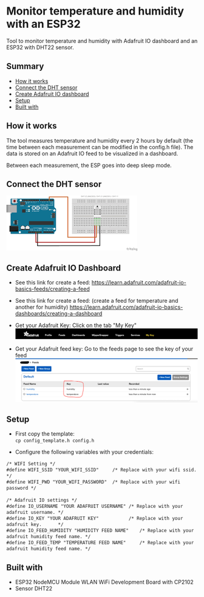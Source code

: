 # Monitor temperature and humidity with an ESP32
Tool to monitor temperature and humidity with Adafruit IO dashboard and an ESP32 with DHT22 sensor.

## Summary
 - [How it works](#How-it-works)
 - [Connect the DHT sensor](#Connect-the-DHT-sensor)
 - [Create Adafruit IO dashboard](#Create-Adafruit-IO-Dashboard)
 - [Setup](#Setup)
 - [Built with](#Built-with)


## How it works

The tool measures temperature and humidity every 2 hours by default (the time between each measurement can be modified in the config.h file).
The data is stored on an Adafruit IO feed to be visualized in a dashboard. 

Between each measurement, the ESP goes into deep sleep mode.  

## Connect the DHT sensor

![image](static/img/dht.png)

## Create Adafruit IO Dashboard

* See this link for create a feed: 
https://learn.adafruit.com/adafruit-io-basics-feeds/creating-a-feed

* See this link for create a feed: (create a feed for temperature and another for humidity)
https://learn.adafruit.com/adafruit-io-basics-dashboards/creating-a-dashboard

* Get your Adafruit Key:
Click on the tab "My Key"
![image](static/img/adafruit_key.png)

* Get your Adafruit feed key:
Go to the feeds page to see the key of your feed
![image](static/img/adafruit_feed_key.png)


## Setup 


* First copy the template:  
`cp config_template.h config.h`

* Configure the following variables with your credentials:  
```
/* WIFI Setting */
#define WIFI_SSID "YOUR_WIFI_SSID"     /* Replace with your wifi ssid. */
#define WIFI_PWD "YOUR_WIFI_PASSWORD"  /* Replace with your wifi password */

/* Adafruit IO settings */
#define IO_USERNAME "YOUR ADAFRUIT USERNAME" /* Replace with your adafruit username. */
#define IO_KEY "YOUR ADAFRUIT KEY"           /* Replace with your adafruit key.      */
#define IO_FEED_HUMIDITY "HUMIDITY FEED NAME"    /* Replace with your adafruit humidity feed name. */
#define IO_FEED_TEMP "TEMPERATURE FEED NAME"     /* Replace with your adafruit humidity feed name. */
```

## Built with

* ESP32 NodeMCU Module WLAN WiFi Development Board with CP2102 
* Sensor DHT22
